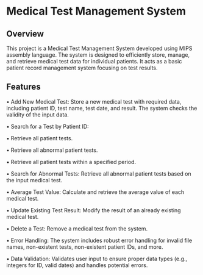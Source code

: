 # Medical Test Management System

## Overview
This project is a Medical Test Management System developed using MIPS assembly language. The system is designed to efficiently store, manage, and retrieve medical test data for individual patients. It acts as a basic patient record management system focusing on test results.

## Features
• Add New Medical Test: Store a new medical test with required data, including patient ID, test name, test date, and result. The system checks the validity of the input data.

• Search for a Test by Patient ID:

  • Retrieve all patient tests.

  • Retrieve all abnormal patient tests.

  • Retrieve all patient tests within a specified period.


• Search for Abnormal Tests: Retrieve all abnormal patient tests based on the input medical test.

• Average Test Value: Calculate and retrieve the average value of each medical test.

• Update Existing Test Result: Modify the result of an already existing medical test.

• Delete a Test: Remove a medical test from the system.

• Error Handling: The system includes robust error handling for invalid file names, non-existent tests, non-existent patient IDs, and more.

• Data Validation: Validates user input to ensure proper data types (e.g., integers for ID, valid dates) and handles potential errors.

